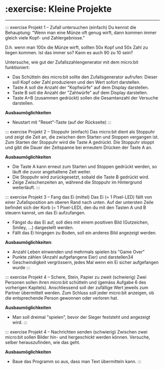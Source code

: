# :exercise: Kleine Projekte
---

::: exercise Projekt 1 – Zufall untersuchen (einfach)
Du kennst die Behauptung: "Wenn man eine Münze oft genug wirft, dann kommen immer gleich viele Kopf- und Zahlergebnisse."

D.h. wenn man 100x die Münze wirft, sollten 50x Kopf und 50x Zahl zu liegen kommen. Ist das immer so? Kann es auch 90 zu 10 sein?

Untersuche, wie gut der Zufallszahlengenerator mit dem micro:bit funktioniert:
- Das Schütteln des micro:bit sollte den Zufallsgenerator aufrufen: Dieser soll Kopf oder Zahl produzieren und den Wert sofort darstellen.
- Taste A soll die Anzahl der "Kopfwürfe" auf dem Display darstellen.
- Taste B soll die Anzahl der "Zahlwürfe" auf dem Display darstellen.
- Taste A+B (zusammen gedrückt) sollen die Gesamtanzahl der Versuche darstellen.

**Ausbaumöglichkeiten**
- Neustart mit "Reset"-Taste (auf der Rückseite)
:::

::: exercise Projekt 2 – Stoppuhr (einfach)
Das micro:bit dient als Stoppuhr und zeigt die Zeit an, die zwischen dem Starten und Stoppen vergangen ist. Zum Starten der Stoppuhr wird die Taste A gedrückt. Die Stoppuhr stoppt und gibt die Dauer der Zeitspanne bei erneutem Drücken der Taste A an.

**Ausbaumöglichkeiten**
- Die Taste A kann erneut zum Starten und Stoppen gedrückt werden, so läuft die zuvor angehaltene Zeit weiter.
- Die Stoppuhr wird zurückgesetzt, sobald die Taste B gedrückt wird.
- Zeige Zwischenzeiten an, während die Stoppuhr im Hintergrund weiterläuft.
:::

::: exercise Projekt 3 – Fang das Ei (mittel)
Das Ei (= 1 Pixel-LED) fällt von einer Zufallsposition am oberen Rand nach unten. Auf der untersten Zeile befindet sich der Korb (= 1 Pixel-LED), den du mit den Tasten A und B steuern kannst, um das Ei aufzufangen.

- Fängst du das Ei auf, soll dies mit einem positiven Bild (Gutzeichen, Smiley, ...) dargestellt werden.
- Fällt das Ei hingegen zu Boden, soll ein anderes Bild angezeigt werden.

**Ausbaumöglichkeiten**:
- Anzahl Leben einwenden und mehrmals spielen bis "Game Over"
- Punkte zählen (Anzahl aufgefangene Eier) und darstellen34
- Geschwindigkeit vergrössern, jedes Mal wenn ein Ei sicher aufgefangen wurde
:::

::: exercise Projekt 4 – Schere, Stein, Papier zu zweit (schwierig)
Zwei Personen sollen ihren micro:bit schütteln und (gemäss Aufgabe 6 des vorherigen Kapitels). Anschliessend soll der zufällige Wert jeweils zum Partner übermittelt werden. Zum Schluss soll jeder micro:bit anzeigen, ob die entsprechende Person gewonnen oder verloren hat.

**Ausbaumöglichkeiten**
- Man soll dreimal "spielen", bevor der Sieger feststeht und angezeigt wird.
:::

::: exercise Projekt 4 – Nachrichten senden (schwierig)
Zwischen zwei micro:bit sollen Bilder hin- und hergeschickt werden können. Versuche, selber herauszufinden, wie das geht.

**Ausbaumöglichkeiten**
- Baue das Programm so aus, dass man Text übermitteln kann.
:::
